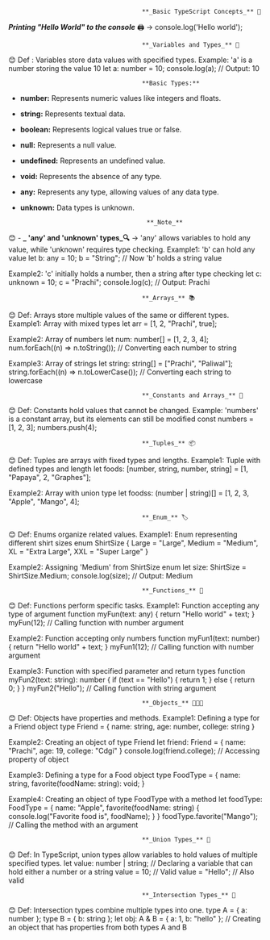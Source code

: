                                          **_Basic TypeScript Concepts_** 📘

 
**_Printing "Hello World" to the console_** 🖨️  ->
console.log('Hello world');


                                         **_Variables and Types_** 📝
😊 Def : Variables store data values with specified types.
Example: 'a' is a number storing the value 10
let a: number = 10;
console.log(a); // Output: 10

                                         **Basic Types:**
- **number:** Represents numeric values like integers and floats.
- **string:** Represents textual data.
- **boolean:** Represents logical values true or false.
- **null:** Represents a null value.
- **undefined:** Represents an undefined value.
- **void:** Represents the absence of any type.
- **any:** Represents any type, allowing values of any data type.
- **unknown:** Data types is unknown.

                                         **_Note_** 
😊 - **_ 'any' and 'unknown' types_🔍** ->
'any' allows variables to hold any value, while 'unknown' requires type checking.
Example1: 'b' can hold any value
let b: any = 10;
b = "String"; // Now 'b' holds a string value

Example2: 'c' initially holds a number, then a string after type checking
let c: unknown = 10;
c = "Prachi";
console.log(c); // Output: Prachi

                                         **_Arrays_** 📚
😊 Def: Arrays store multiple values of the same or different types.
Example1: Array with mixed types
let arr = [1, 2, "Prachi", true];

Example2: Array of numbers
let num: number[] = [1, 2, 3, 4];
num.forEach((n) => n.toString()); // Converting each number to string

Example3: Array of strings
let string: string[] = ["Prachi", "Paliwal"];
string.forEach((n) => n.toLowerCase()); // Converting each string to lowercase

                                         **_Constants and Arrays_** 🛑
😊 Def: Constants hold values that cannot be changed.
Example: 'numbers' is a constant array, but its elements can still be modified
const numbers = [1, 2, 3];
numbers.push(4);

                                         **_Tuples_** 📦
😊 Def: Tuples are arrays with fixed types and lengths.
Example1: Tuple with defined types and length
let foods: [number, string, number, string] = [1, "Papaya", 2, "Graphes"];

Example2: Array with union type
let foodss: (number | string)[] = [1, 2, 3, "Apple", "Mango", 4];

                                         **_Enum_** 🏷️
😊 Def: Enums organize related values.
Example1: Enum representing different shirt sizes
enum ShirtSize {
  Large = "Large",
  Medium = "Medium",
  XL = "Extra Large",
  XXL = "Super Large"
}

Example2: Assigning 'Medium' from ShirtSize enum
let size: ShirtSize = ShirtSize.Medium;
console.log(size); // Output: Medium

                                         **_Functions_** 🎵
😊 Def: Functions perform specific tasks.
Example1: Function accepting any type of argument
function myFun(text: any) {
  return "Hello world" + text;
}
myFun(12); // Calling function with number argument

Example2: Function accepting only numbers
function myFun1(text: number) {
  return "Hello world" + text;
}
myFun1(12); // Calling function with number argument

Example3: Function with specified parameter and return types
function myFun2(text: string): number {
  if (text == "Hello") {
    return 1;
  } else {
    return 0;
  }
}
myFun2("Hello"); // Calling function with string argument

                                         **_Objects_** 🧑‍🤝‍🧑
😊 Def: Objects have properties and methods.
Example1: Defining a type for a Friend object
type Friend = {
  name: string,
  age: number,
  college: string
}

Example2: Creating an object of type Friend
let friend: Friend = {
  name: "Prachi",
  age: 19,
  college: "Cdgi"
}
console.log(friend.college); // Accessing property of object

Example3: Defining a type for a Food object
type FoodType = {
  name: string,
  favorite(foodName: string): void;
}

Example4: Creating an object of type FoodType with a method
let foodType: FoodType = {
  name: "Apple",
  favorite(foodName: string) {
    console.log("Favorite food is", foodName);
  }
}
foodType.favorite("Mango"); // Calling the method with an argument

                                         **_Union Types_** 🔄
😊 Def:  In TypeScript, union types allow variables to hold values of multiple specified types.
let value: number | string; // Declaring a variable that can hold either a number or a string
value = 10; // Valid
value = "Hello"; // Also valid

                                         **_Intersection Types_** 📝
😊 Def: Intersection types combine multiple types into one.
type A = { a: number };
type B = { b: string };
let obj: A & B = { a: 1, b: "hello" }; // Creating an object that has properties from both types A and B

